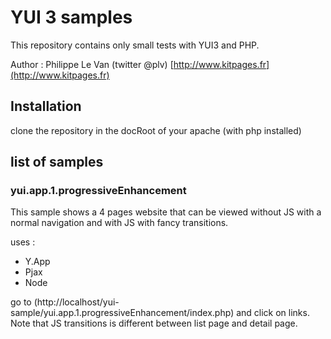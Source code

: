 # YUI 3 samples

This repository contains only small tests with YUI3 and PHP.

Author : Philippe Le Van (twitter @plv) [http://www.kitpages.fr](http://www.kitpages.fr)

## Installation

clone the repository in the docRoot of your apache (with php installed)

## list of samples

### yui.app.1.progressiveEnhancement

This sample shows a 4 pages website that can be viewed without JS with a normal navigation and with JS with
fancy transitions.

uses :
* Y.App
* Pjax
* Node

go to (http://localhost/yui-sample/yui.app.1.progressiveEnhancement/index.php) and click on links. Note that
JS transitions is different between list page and detail page.

